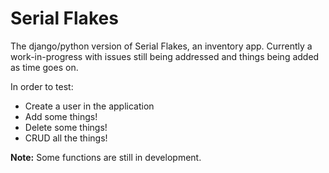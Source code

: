 # Serial Flakes

The django/python version of Serial Flakes, an inventory app.
Currently a work-in-progress with issues still being addressed and things being added as time goes on. 

In order to test:
* Create a user in the application
* Add some things!
* Delete some things!
* CRUD all the things!

**Note:** Some functions are still in development.